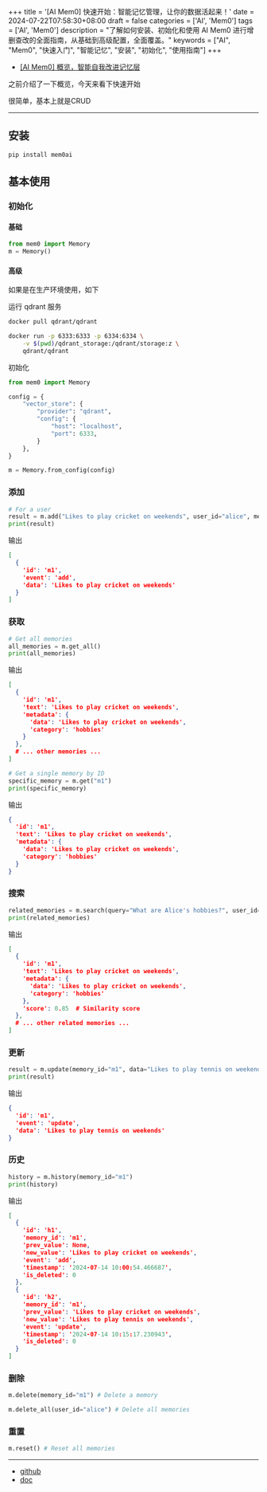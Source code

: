 +++
title = '[AI Mem0] 快速开始：智能记忆管理，让你的数据活起来！'
date = 2024-07-22T07:58:30+08:00
draft = false
categories = ['AI', 'Mem0']
tags = ['AI', 'Mem0']
description = "了解如何安装、初始化和使用 AI Mem0 进行增删查改的全面指南，从基础到高级配置，全面覆盖。"
keywords = ["AI", "Mem0", "快速入门", "智能记忆", "安装", "初始化", "使用指南"]
+++

- [[AI Mem0] 概览，智能自我改进记忆层](https://ai-blog.aihub2022.top/zh/post/ai-mem0-intro/)

之前介绍了一下概览，今天来看下快速开始

很简单，基本上就是CRUD

---

## 安装
```bash
pip install mem0ai
```

## 基本使用
### 初始化
#### 基础
```python
from mem0 import Memory
m = Memory()
```

#### 高级
如果是在生产环境使用，如下

运行 qdrant 服务
```bash
docker pull qdrant/qdrant

docker run -p 6333:6333 -p 6334:6334 \
    -v $(pwd)/qdrant_storage:/qdrant/storage:z \
    qdrant/qdrant
```

初始化
```python
from mem0 import Memory

config = {
    "vector_store": {
        "provider": "qdrant",
        "config": {
            "host": "localhost",
            "port": 6333,
        }
    },
}

m = Memory.from_config(config)
```

### 添加
```python
# For a user
result = m.add("Likes to play cricket on weekends", user_id="alice", metadata={"category": "hobbies"})
print(result)
```

输出
```json
[
  {
    'id': 'm1',
    'event': 'add',
    'data': 'Likes to play cricket on weekends'
  }
]
```

### 获取
```python
# Get all memories
all_memories = m.get_all()
print(all_memories)
```

输出
```json
[
  {
    'id': 'm1',
    'text': 'Likes to play cricket on weekends',
    'metadata': {
      'data': 'Likes to play cricket on weekends',
      'category': 'hobbies'
    }
  },
  # ... other memories ...
]
```

```python
# Get a single memory by ID
specific_memory = m.get("m1")
print(specific_memory)
```

输出
```json
{
  'id': 'm1',
  'text': 'Likes to play cricket on weekends',
  'metadata': {
    'data': 'Likes to play cricket on weekends',
    'category': 'hobbies'
  }
}
```

### 搜索
```python
related_memories = m.search(query="What are Alice's hobbies?", user_id="alice")
print(related_memories)
```

输出
```json
[
  {
    'id': 'm1',
    'text': 'Likes to play cricket on weekends',
    'metadata': {
      'data': 'Likes to play cricket on weekends',
      'category': 'hobbies'
    },
    'score': 0.85  # Similarity score
  },
  # ... other related memories ...
]
```

### 更新
```python
result = m.update(memory_id="m1", data="Likes to play tennis on weekends")
print(result)
```

输出
```json
{
  'id': 'm1',
  'event': 'update',
  'data': 'Likes to play tennis on weekends'
}
```

### 历史
```python
history = m.history(memory_id="m1")
print(history)
```

输出
```json
[
  {
    'id': 'h1',
    'memory_id': 'm1',
    'prev_value': None,
    'new_value': 'Likes to play cricket on weekends',
    'event': 'add',
    'timestamp': '2024-07-14 10:00:54.466687',
    'is_deleted': 0
  },
  {
    'id': 'h2',
    'memory_id': 'm1',
    'prev_value': 'Likes to play cricket on weekends',
    'new_value': 'Likes to play tennis on weekends',
    'event': 'update',
    'timestamp': '2024-07-14 10:15:17.230943',
    'is_deleted': 0
  }
]
```

### 删除
```python
m.delete(memory_id="m1") # Delete a memory

m.delete_all(user_id="alice") # Delete all memories
```

### 重置
```python
m.reset() # Reset all memories
```

---

- [github](https://github.com/mem0ai/mem0)
- [doc](https://docs.mem0.ai/overview)
<!-- - [AI 博客 - 从零开始学AI](...) -->
<!-- - [AI Blog - Learn AI from scratch](...) -->
<!-- - [公众号 - 从零开始学AI](...) -->
<!-- - [CSDN - 从零开始学AI](...) -->
<!-- - [掘金 - 从零开始学AI](...) -->
<!-- - [知乎 - 从零开始学AI](...) -->
<!-- - [阿里云 - 从零开始学AI](...) -->
<!-- - [腾讯云 - 从零开始学AI](...) -->
